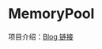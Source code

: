 # MemoryPool

项目介绍：[Blog 链接](https://cs-moushuai.github.io/2022/08/25/c-shi-xian-gao-xing-neng-nei-cun-chi/)

